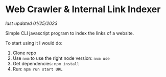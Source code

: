 # Web Crawler & Internal Link Indexer

<i>last updated 01/25/2023</i>

Simple CLI javascript program to index the links of a website.

To start using it I would do:
1. Clone repo
2. Use `nvm` to use the right node version: `nvm use`
3. Get dependencies: `npm install`
4. Run: `npm run start URL`
